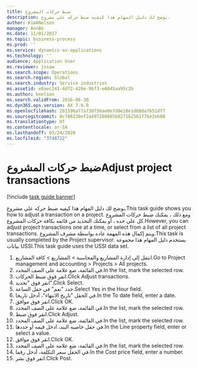 ```yaml
---
title: ضبط حركات المشروع
description: يوضح لك دليل المهام هذا كيفيه ضبط حركه علي مشروع.
author: KimANelson
manager: AnnBe
ms.date: 11/01/2017
ms.topic: business-process
ms.prod: ''
ms.service: dynamics-ax-applications
ms.technology: ''
audience: Application User
ms.reviewer: josaw
ms.search.scope: Operations
ms.search.region: Global
ms.search.industry: Service industries
ms.assetid: e8aec241-4df2-420e-9bf3-e6045aa95c2b
ms.author: knelson
ms.search.validFrom: 2016-06-30
ms.dyn365.ops.version: AX 7.0.0
ms.openlocfilehash: 201596a77a730f56ae0e7d8e18e1d88da7b51df7
ms.sourcegitcommit: 8c786230ef2a497280885b827162561776e2eb00
ms.translationtype: HT
ms.contentlocale: ar-SA
ms.lasthandoff: 03/24/2020
ms.locfileid: "3748722"
---
```

# <a name="adjust-project-transactions"></a><span data-ttu-id="161f7-103">ضبط حركات المشروع</span><span class="sxs-lookup"><span data-stu-id="161f7-103">Adjust project transactions</span></span>

[!include [task guide banner](../../includes/task-guide-banner.md)]

<span data-ttu-id="161f7-104">يوضح لك دليل المهام هذا كيفيه ضبط حركه علي مشروع.</span><span class="sxs-lookup"><span data-stu-id="161f7-104">This task guide shows you how to adjust a transaction on a project.</span></span> <span data-ttu-id="161f7-105">ومع ذلك ، يمكنك ضبط حركات المشروع كل علي حده ، أو يمكنك التحديد من قائمه بكافة حركات المشروع.</span><span class="sxs-lookup"><span data-stu-id="161f7-105">However, you can adjust project transactions one at a time, or select from a list of all project transactions.</span></span> <span data-ttu-id="161f7-106">ويتم إكمال هذه المهمة عاده بواسطة مشرف المشروع.</span><span class="sxs-lookup"><span data-stu-id="161f7-106">This task is usually completed by the Project supervisor.</span></span> <span data-ttu-id="161f7-107">يستخدم دليل المهام هذا مجموعة بيانات USSI.</span><span class="sxs-lookup"><span data-stu-id="161f7-107">This task guide uses the USSI data set.</span></span>

1. <span data-ttu-id="161f7-108">انتقل إلى إدارة المشاريع والمحاسبة > المشاريع > كافة المشاريع.</span><span class="sxs-lookup"><span data-stu-id="161f7-108">Go to Project management and accounting > Projects > All projects.</span></span> 
2. <span data-ttu-id="161f7-109">في القائمة، ضع علامة على الصف المحدد.</span><span class="sxs-lookup"><span data-stu-id="161f7-109">In the list, mark the selected row.</span></span> 
3. <span data-ttu-id="161f7-110">انقر فوق ضبط الحركات.</span><span class="sxs-lookup"><span data-stu-id="161f7-110">Click Adjust transactions.</span></span> 
4. <span data-ttu-id="161f7-111">انقر فوق "تحديد".</span><span class="sxs-lookup"><span data-stu-id="161f7-111">Click Select.</span></span> 
5. <span data-ttu-id="161f7-112">حدد "نعم" في حقل الساعة.</span><span class="sxs-lookup"><span data-stu-id="161f7-112">Select Yes in the Hour field.</span></span> 
6. <span data-ttu-id="161f7-113">في الحقل "تاريخ الانتهاء"، أدخل تاريخا.</span><span class="sxs-lookup"><span data-stu-id="161f7-113">In the To date field, enter a date.</span></span> 
7. <span data-ttu-id="161f7-114">انقر فوق موافق.</span><span class="sxs-lookup"><span data-stu-id="161f7-114">Click OK.</span></span> 
8. <span data-ttu-id="161f7-115">في القائمة، ضع علامة على الصف المحدد.</span><span class="sxs-lookup"><span data-stu-id="161f7-115">In the list, mark the selected row.</span></span> 
9. <span data-ttu-id="161f7-116">انقر فوق ضبط.</span><span class="sxs-lookup"><span data-stu-id="161f7-116">Click Adjust.</span></span> 
10. <span data-ttu-id="161f7-117">في القائمة، ضع علامة على الصف المحدد.</span><span class="sxs-lookup"><span data-stu-id="161f7-117">In the list, mark the selected row.</span></span> 
11. <span data-ttu-id="161f7-118">في حقل خاصيه البند، ادخل قيمه أو حددها.</span><span class="sxs-lookup"><span data-stu-id="161f7-118">In the Line property field, enter or select a value.</span></span> 
12. <span data-ttu-id="161f7-119">انقر فوق موافق.</span><span class="sxs-lookup"><span data-stu-id="161f7-119">Click OK.</span></span> 
13. <span data-ttu-id="161f7-120">في القائمة، ضع علامة على الصف المحدد.</span><span class="sxs-lookup"><span data-stu-id="161f7-120">In the list, mark the selected row.</span></span> 
14. <span data-ttu-id="161f7-121">في الحقل سعر التكلفة، أدخل رقما.</span><span class="sxs-lookup"><span data-stu-id="161f7-121">In the Cost price field, enter a number.</span></span> 
15. <span data-ttu-id="161f7-122">انقر فوق نشر.</span><span class="sxs-lookup"><span data-stu-id="161f7-122">Click Post.</span></span> 
